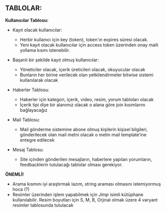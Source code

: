 ## TABLOLAR:

**Kullanıcılar Tablosu:**

- Kayıt olacak kullanıcılar:

  - Herbir kullanıcı için key (token), token'ın expires süresi olacak.
  - Yeni kayıt olacak kullanıcılar için access token üzerinden onay maili yollama kısmı istenebilir.

- Başarılı bir şekilde kayıt olmuş kullanıcılar:

  - Yöneticiler olacak, içerik üreticileri olacak, okuyucular olacak
  - Bunların her birine verilecek olan yetkilendirmeler bitwise sistemi kullanılarak olacak

- Haberler Tablosu:

  - Haberler için kategori, içerik, video, resim, yorum tabloları olacak
  - İçerik tipi diye bir alanımız olacak o alana göre join kısımlarını bağlayacağız

- Mail Tablosu:

  - Mail gönderme sistemine abone olmuş kişilerin kişisel bilgileri, gönderilecek olan mail metni olacak o metin mail template'ine entegre edilecek

- Mesaj Tablosu:

  - Site içinden gönderilen mesajların, haberlere yapılan yorumların, feedbacklerin tutulacağı tablolar olması gerekiyor.

**ÖNEMLİ!**

- Arama kısmını iyi araştırmak lazım, string araması olmasını istemiyormuş hoca (?)
- Resimler üzerinden işlem yapabilmek için _Jimp_ isimli kütüphane kullanılabilir. Resim boyutları için S, M, B, Orjinal olmak üzere 4 varyant resimler tablosunda tutulacak
